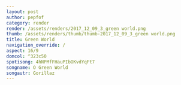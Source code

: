 ```yaml
---
layout: post
author: pepfof
category: render
render: /assets/renders/2017_12_09_3_green world.png
thumb: /assets/renders/thumb/thumb-2017_12_09_3_green world.png
title: Green World
navigation_override: /
aspect: 16/9
domcol: ^323c50
spotisong: 4hNPMfFHauPIbOKvdYqFt7
songname: O Green World
songautr: Gorillaz
---
```


<!--USER BEGIN 1-->

<!--USER END 1-->

<!--more-->
<!--USER BEGIN 2-->

<!--USER END 2-->

